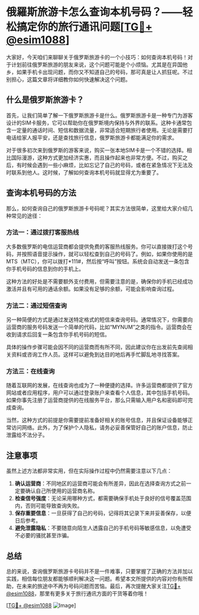 # 俄羅斯旅游卡怎么查询本机号码？——轻松搞定你的旅行通讯问题[[TG💪+ @esim1088](https://t.me/s/esim1088)]

大家好，今天咱们来聊聊关于俄罗斯旅游卡的一个小技巧：如何查询本机号码！对于计划前往俄罗斯旅游的朋友来说，这个问题可能是个小烦恼。尤其是在异国他乡，如果手机卡出现问题，而你又不知道自己的号码，那可真是让人抓狂呢。不过别担心，这篇文章将详细教你如何快速解决这个问题。

## 什么是俄罗斯旅游卡？

首先，让我们简单了解一下俄罗斯旅游卡是什么。俄罗斯旅游卡是一种专门为游客设计的SIM卡服务，它可以帮助你在俄罗斯境内保持与外界的联系。这种卡通常包含一定量的通话时间、短信和数据流量，非常适合短期旅行者使用。无论是需要打电话给家人报平安，还是查找旅行信息，俄罗斯旅游卡都能满足你的需求。

对于很多初次来到俄罗斯的游客来说，购买一张本地SIM卡是一个不错的选择。相比国际漫游，这种方式更加经济实惠，而且操作起来也非常方便。不过，购买之后，有时候会遇到一些小麻烦，比如忘记了自己的号码，或者在紧急情况下无法及时联系到他人。这时候，了解如何查询本机号码就显得尤为重要了。

## 查询本机号码的方法

那么，如何查询自己的俄罗斯旅游卡号码呢？其实方法很简单，这里给大家介绍几种常见的途径：

### 方法一：通过拨打客服热线

大多数俄罗斯的电信运营商都会提供免费的客服热线服务。你可以直接拨打这个号码，并按照语音提示操作，就可以轻松查到自己的号码了。例如，如果你使用的是MTS（МТС），你可以拨打*111#，然后按“呼叫”按钮。系统会自动发送一条包含你手机号码的信息到你的手机上。

这种方法的好处是不需要额外支付费用，但需要注意的是，确保你的手机已经成功激活并且有可用的通话余额。如果没有足够的余额，可能会影响查询过程。

### 方法二：通过短信查询

另一种简便的方式是通过发送特定格式的短信来查询号码。通常情况下，你需要向运营商的服务号码发送一个简单的代码，比如“MYNUM”之类的指令。运营商会在收到请求后回复一条包含你手机号码的短信。

具体的操作步骤可能会因不同的运营商而有所不同，因此建议你在出发前先查阅相关资料或咨询工作人员。这样可以避免到达目的地后再手忙脚乱地寻找答案。

### 方法三：在线查询

随着互联网的发展，在线查询也成为了一种便捷的选择。许多运营商都提供了官方网站或者应用程序，用户可以通过登录账户来查看个人信息，其中包括手机号码。如果你事先注册了运营商提供的在线服务平台，那么只需输入用户名和密码即可完成查询。

当然，这种方式的前提是你需要提前准备好相关的账号信息，并且保证设备能够正常访问网络。此外，为了保护个人隐私，请务必妥善保管好自己的账户信息，防止泄露给不法分子。

## 注意事项

虽然上述方法都非常实用，但在实际操作过程中仍然需要注意以下几点：

1. **确认运营商**：不同地区的运营商可能会有所差异，因此在选择查询方式之前一定要确认自己所使用的运营商名称。
2. **检查信号强度**：无论采用哪种方式，都需要确保手机处于良好的信号覆盖范围内，否则可能导致查询失败。
3. **保存重要信息**：一旦获得了自己的号码，记得将其记录下来并妥善保存，以便日后参考。
4. **避免泄露隐私**：不要随意向陌生人透露自己的手机号码等敏感信息，以免遭受不必要的骚扰甚至诈骗。

## 总结

总的来说，查询俄罗斯旅游卡号码并不是一件难事，只要掌握了正确的方法并加以实践，相信每位朋友都能够顺利解决这一问题。希望本文所提供的内容对你有所帮助，在未来的旅途中不再为号码问题而苦恼。最后，再次提醒大家关注[TG💪+ @esim1088](https://t.me/s/esim1088)，那里有更多关于旅行通讯方面的干货等着你哦！

[[TG💪+ @esim1088](https://t.me/s/esim1088) ![Image](https://i.postimg.cc/4NQfJmqS/Snipaste-2025-05-13-00-14-12.png)]